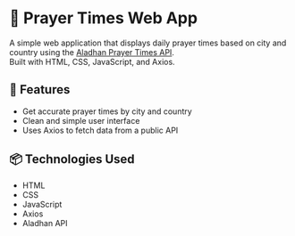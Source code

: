 # 🕌 Prayer Times Web App

A simple web application that displays daily prayer times based on city and country using the [Aladhan Prayer Times API](https://aladhan.com/prayer-times-api).  
Built with HTML, CSS, JavaScript, and Axios.

## 🚀 Features
- Get accurate prayer times by city and country
- Clean and simple user interface
- Uses Axios to fetch data from a public API

## 📦 Technologies Used
- HTML
- CSS
- JavaScript
- Axios
- Aladhan API
